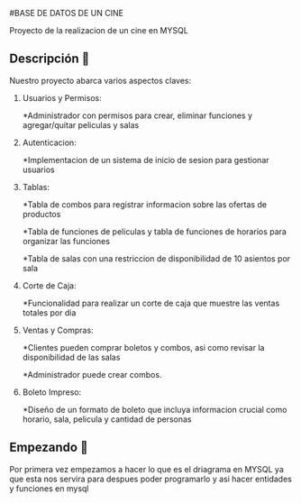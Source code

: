 #BASE DE DATOS DE UN CINE

Proyecto de la realizacion de un cine en MYSQL

## Descripción 🙌

Nuestro proyecto abarca varios aspectos claves:

 1. Usuarios y Permisos:
 
     *Administrador con permisos para crear, eliminar funciones y agregar/quitar peliculas y salas

 2. Autenticacion:
 
      *Implementacion de un sistema de inicio de sesion para gestionar usuarios 

 3. Tablas:
 
       *Tabla de combos para registrar informacion sobre las ofertas de productos
 
       *Tabla de funciones de peliculas y tabla de funciones de horarios para organizar las funciones
 
       *Tabla de salas con una restriccion de disponibilidad de 10 asientos por sala

 4. Corte de Caja:
 
       *Funcionalidad para realizar un corte de caja que muestre las ventas totales por dia

 5. Ventas y Compras:
    
       *Clientes pueden comprar boletos y combos, asi como revisar la disponibilidad de las salas
   
       *Administrador puede crear combos.

 6. Boleto Impreso:
 
       *Diseño de un formato de boleto que incluya informacion crucial como horario, sala, pelicula y cantidad de personas
  


## Empezando 🚀

Por primera vez empezamos a hacer lo que es el driagrama en MYSQL ya que esta nos servira para despues poder programarlo y asi hacer entidades y funciones en mysql

